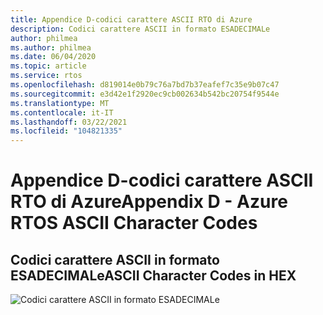 ```yaml
---
title: Appendice D-codici carattere ASCII RTO di Azure
description: Codici carattere ASCII in formato ESADECIMALe
author: philmea
ms.author: philmea
ms.date: 06/04/2020
ms.topic: article
ms.service: rtos
ms.openlocfilehash: d819014e0b79c76a7bd7b37eafef7c35e9b07c47
ms.sourcegitcommit: e3d42e1f2920ec9cb002634b542bc20754f9544e
ms.translationtype: MT
ms.contentlocale: it-IT
ms.lasthandoff: 03/22/2021
ms.locfileid: "104821335"
---
```

# <a name="appendix-d---azure-rtos-ascii-character-codes"></a><span data-ttu-id="e3175-103">Appendice D-codici carattere ASCII RTO di Azure</span><span class="sxs-lookup"><span data-stu-id="e3175-103">Appendix D - Azure RTOS ASCII Character Codes</span></span>

## <a name="ascii-character-codes-in-hex"></a><span data-ttu-id="e3175-104">Codici carattere ASCII in formato ESADECIMALe</span><span class="sxs-lookup"><span data-stu-id="e3175-104">ASCII Character Codes in HEX</span></span>

![Codici carattere ASCII in formato ESADECIMALe](media/image12.png)